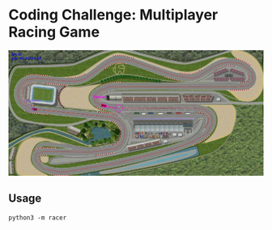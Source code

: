 # Coding Challenge: Multiplayer Racing Game

![Demo](./demo.gif)

## Usage
```
python3 -m racer
```
